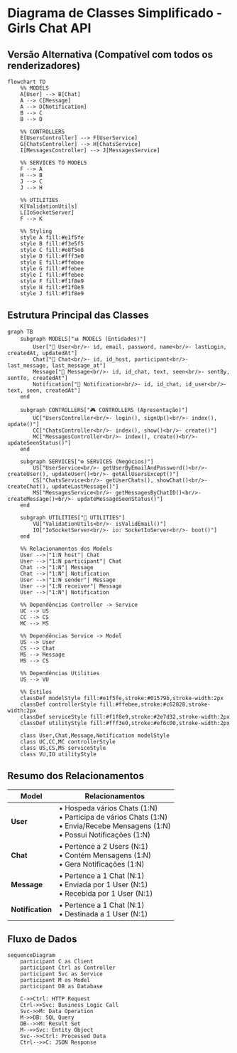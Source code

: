 # Diagrama de Classes Simplificado - Girls Chat API

## Versão Alternativa (Compatível com todos os renderizadores)

```mermaid
flowchart TD
    %% MODELS
    A[User] --> B[Chat]
    A --> C[Message] 
    A --> D[Notification]
    B --> C
    B --> D

    %% CONTROLLERS
    E[UsersController] --> F[UserService]
    G[ChatsController] --> H[ChatsService]
    I[MessagesController] --> J[MessagesService]

    %% SERVICES TO MODELS
    F --> A
    H --> B
    J --> C
    J --> H

    %% UTILITIES
    K[ValidationUtils]
    L[IoSocketServer]
    F --> K

    %% Styling
    style A fill:#e1f5fe
    style B fill:#f3e5f5
    style C fill:#e8f5e8
    style D fill:#fff3e0
    style E fill:#ffebee
    style G fill:#ffebee
    style I fill:#ffebee
    style F fill:#f1f8e9
    style H fill:#f1f8e9
    style J fill:#f1f8e9
```

## Estrutura Principal das Classes

```mermaid
graph TB
    subgraph MODELS["📊 MODELS (Entidades)"]
        User["👤 User<br/>- id, email, password, name<br/>- lastLogin, createdAt, updatedAt"]
        Chat["💬 Chat<br/>- id, id_host, participant<br/>- last_message, last_message_at"]
        Message["📝 Message<br/>- id, id_chat, text, seen<br/>- sentBy, sentTo, createdAt"]
        Notification["🔔 Notification<br/>- id, id_chat, id_user<br/>- text, seen, createdAt"]
    end

    subgraph CONTROLLERS["🎮 CONTROLLERS (Apresentação)"]
        UC["UsersController<br/>- login(), signUp()<br/>- index(), update()"]
        CC["ChatsController<br/>- index(), show()<br/>- create()"]
        MC["MessagesController<br/>- index(), create()<br/>- updateSeenStatus()"]
    end

    subgraph SERVICES["⚙️ SERVICES (Negócios)"]
        US["UserService<br/>- getUserByEmailAndPassword()<br/>- createUser(), updateUser()<br/>- getAllUsersExcept()"]
        CS["ChatsService<br/>- getUserChats(), showChat()<br/>- createChat(), updateLastMessage()"]
        MS["MessagesService<br/>- getMessagesByChatID()<br/>- createMessage()<br/>- updateMessageSeenStatus()"]
    end

    subgraph UTILITIES["🔧 UTILITIES"]
        VU["ValidationUtils<br/>- isValidEmail()"]
        IO["IoSocketServer<br/>- io: SocketIoServer<br/>- boot()"]
    end

    %% Relacionamentos dos Models
    User -->|"1:N host"| Chat
    User -->|"1:N participant"| Chat
    Chat -->|"1:N"| Message
    Chat -->|"1:N"| Notification
    User -->|"1:N sender"| Message
    User -->|"1:N receiver"| Message
    User -->|"1:N"| Notification

    %% Dependências Controller -> Service
    UC --> US
    CC --> CS
    MC --> MS

    %% Dependências Service -> Model
    US --> User
    CS --> Chat
    MS --> Message
    MS --> CS

    %% Dependências Utilities
    US --> VU

    %% Estilos
    classDef modelStyle fill:#e1f5fe,stroke:#01579b,stroke-width:2px
    classDef controllerStyle fill:#ffebee,stroke:#c62828,stroke-width:2px
    classDef serviceStyle fill:#f1f8e9,stroke:#2e7d32,stroke-width:2px
    classDef utilityStyle fill:#fff3e0,stroke:#ef6c00,stroke-width:2px

    class User,Chat,Message,Notification modelStyle
    class UC,CC,MC controllerStyle
    class US,CS,MS serviceStyle
    class VU,IO utilityStyle
```

## Resumo dos Relacionamentos

| Model | Relacionamentos |
|-------|----------------|
| **User** | • Hospeda vários Chats (1:N)<br/>• Participa de vários Chats (1:N)<br/>• Envia/Recebe Mensagens (1:N)<br/>• Possui Notificações (1:N) |
| **Chat** | • Pertence a 2 Users (N:1)<br/>• Contém Mensagens (1:N)<br/>• Gera Notificações (1:N) |
| **Message** | • Pertence a 1 Chat (N:1)<br/>• Enviada por 1 User (N:1)<br/>• Recebida por 1 User (N:1) |
| **Notification** | • Pertence a 1 Chat (N:1)<br/>• Destinada a 1 User (N:1) |

## Fluxo de Dados

```mermaid
sequenceDiagram
    participant C as Client
    participant Ctrl as Controller
    participant Svc as Service
    participant M as Model
    participant DB as Database

    C->>Ctrl: HTTP Request
    Ctrl->>Svc: Business Logic Call
    Svc->>M: Data Operation
    M->>DB: SQL Query
    DB-->>M: Result Set
    M-->>Svc: Entity Object
    Svc-->>Ctrl: Processed Data
    Ctrl-->>C: JSON Response
```